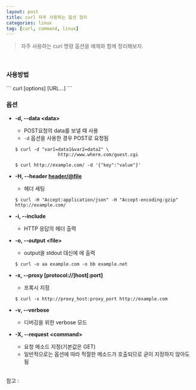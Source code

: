 ```yaml
---
layout: post
title: curl 자주 사용하는 옵션 정리 
categories: linux 
tag: [curl, command, linux]
---
```

> 자주 사용하는 curl 명령 옵션을 예제와 함께 정리해보자.  

<br>

<h3>사용방법</h3>
```
curl [options] [URL...]
```

<h3>옵션</h3>

- **-d, --data &lt;data&gt;**
	- POST요청의 data를 보낼 때 사용 
	- `-d` 옵션을 사용한 경우 POST로 요청됨
	```
	$ curl -d "var1=data1&var2=data2" \ 
	                http://www.where.com/guest.cgi

	$ curl http://example.com/ -d '{"key":"value"}'
	```

- **-H, --header <header/@file>**
	- 헤더 세팅
	```
	$ curl -H "Accept:application/json" -H "Accept-encoding:gzip" http://example.com/
	```

- **-i, --include**
	- HTTP 응답의 헤더 출력

- **-o, --output &lt;file&gt;**
	- output을 stdout 대신에 <file>에 출력  
	```
	$ curl -o aa example.com -o bb example.net
	```
- **-x, --proxy [protocol://]host[:port]**
	- 프록시 지정
	```
	$ curl -x http://proxy_host:proxy_port http://example.com
	```

- **-v, --verbose**
	- 디버깅을 위한 verbose 모드

- **-X, --request &lt;command&gt;**
	- 요청 메소드 지정(기본값은 GET)
	- 일반적으로는 옵션에 따라 적절한 메소드가 호출되므로 굳이 지정하지 않아도 됨
	
<br>
참고 : <https://curl.haxx.se/docs/manpage.html>
